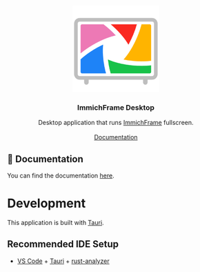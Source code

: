 <div align="center">
  <a href="https://github.com/immichFrame/ImmichFrame_Desktop">
    <img src="src-tauri/icons/AppIcon.png" alt="Logo" width="200" height="200">
  </a>

  <h3 align="center">ImmichFrame Desktop</h3>

  <p align="center">
    Desktop application that runs <a href="https://github.com/immichFrame/ImmichFrame">ImmichFrame</a> fullscreen.
    <br />
    <br />
    <a href="https://immichframe.online/docs/getting-started/apps#desktop-windows-macos-linux">Documentation</a>
  <p>
</div>

## 📄 Documentation
You can find the documentation [here](https://immichframe.online/docs/getting-started/apps#desktop-windows-macos-linux).

# Development

This application is built with [Tauri](https://github.com/tauri-apps/tauri).

## Recommended IDE Setup

- [VS Code](https://code.visualstudio.com/) + [Tauri](https://marketplace.visualstudio.com/items?itemName=tauri-apps.tauri-vscode) + [rust-analyzer](https://marketplace.visualstudio.com/items?itemName=rust-lang.rust-analyzer)

